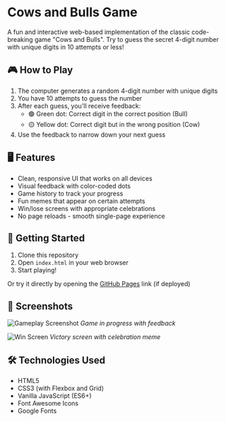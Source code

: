 # Cows and Bulls Game

A fun and interactive web-based implementation of the classic code-breaking game "Cows and Bulls". Try to guess the secret 4-digit number with unique digits in 10 attempts or less!

## 🎮 How to Play

1. The computer generates a random 4-digit number with unique digits
2. You have 10 attempts to guess the number
3. After each guess, you'll receive feedback:
   - 🟢 Green dot: Correct digit in the correct position (Bull)
   - 🟡 Yellow dot: Correct digit but in the wrong position (Cow)
4. Use the feedback to narrow down your next guess

## 🖥️ Features

- Clean, responsive UI that works on all devices
- Visual feedback with color-coded dots
- Game history to track your progress
- Fun memes that appear on certain attempts
- Win/lose screens with appropriate celebrations
- No page reloads - smooth single-page experience

## 🚀 Getting Started

1. Clone this repository
2. Open `index.html` in your web browser
3. Start playing!

Or try it directly by opening the [GitHub Pages](https://SohanAri.github.com/Cows-Bulls) link (if deployed)

## 🎨 Screenshots

![Gameplay Screenshot](demo/gameplay.png)
*Game in progress with feedback*

![Win Screen](demo/win-screen.png)
*Victory screen with celebration meme*

## 🛠️ Technologies Used

- HTML5
- CSS3 (with Flexbox and Grid)
- Vanilla JavaScript (ES6+)
- Font Awesome Icons
- Google Fonts
